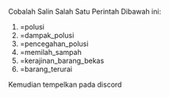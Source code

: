 Cobalah Salin Salah Satu Perintah Dibawah ini:
1. =polusi
2. =dampak_polusi
3. =pencegahan_polusi
4. =memilah_sampah
5. =kerajinan_barang_bekas
6. =barang_terurai

Kemudian tempelkan pada discord
